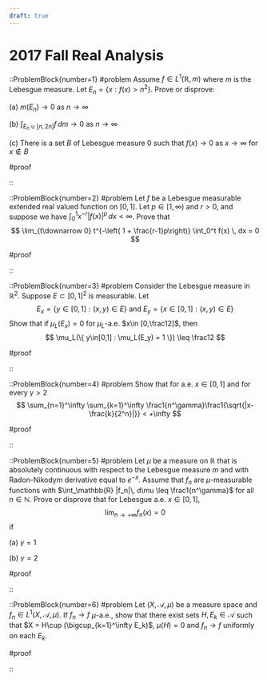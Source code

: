 ```yaml
---
draft: true
---
```


# 2017 Fall Real Analysis

::ProblemBlock{number=1}
#problem
Assume $f\in L^1(\mathbb{R},m)$ where $m$ is the Lebesgue measure. Let $E_n = \{ x : f(x)>n^2 \}$. Prove or disprove:

(a) $m(E_n)\to 0$ as $n\to\infty$

(b) $\int_{E_n\cup [n,2n]} f\, dm\to 0$ as $n\to\infty$

(c) There is a set $B$ of Lebesgue measure 0 such that $f(x)\to0$ as $x\to \infty$ for $x\notin B$

#proof

::

::ProblemBlock{number=2}
#problem
Let $f$ be a Lebesgue measurable extended real valued function on $[0,1]$. Let $p\in[1,\infty)$ and $r>0$, and suppose we have $\int_0^1 x^{-r}|f(x)|^p \, dx < \infty$. Prove that
$$
\lim_{t\downarrow 0} t^{-\left( 1 + \frac{r-1}p\right)} \int_0^t f(x) \, dx = 0
$$

#proof

::

::ProblemBlock{number=3}
#problem
Consider the Lebesgue measure in $\mathbb{R}^2$. Suppose $E\subset [0,1]^2$ is measurable. Let
$$
E_x = \{ y\in[0,1] : (x,y)\in E \} \text{ and } E_y = \{ x\in[0,1] : (x,y)\in E \}
$$
Show that if $\mu_L(E_x)=0$ for $\mu_L$-a.e. $x\in [0,\frac12]$, then
$$
\mu_L(\{ y\in[0,1] : \mu_L(E_y) = 1 \}) \leq \frac12
$$

#proof

::

::ProblemBlock{number=4}
#problem
Show that for a.e. $x\in[0,1]$ and for every $\gamma>2$
$$
\sum_{n=1}^\infty \sum_{k=1}^\infty \frac1{n^\gamma}\frac1{\sqrt{|x-\frac{k}{2^n}|}} < +\infty
$$

#proof

::

::ProblemBlock{number=5}
#problem
Let $\mu$ be a measure on $\mathbb{R}$ that is absolutely continuous with respect to the Lebesgue measure $m$ and with Radon-Nikodym derivative equal to $e^{-x}$. Assume that $f_n$ are $\mu$-measurable functions with $\int_\mathbb{R} |f_n|\, d\mu \leq \frac1{n^\gamma}$ for all $n\in\mathbb{N}$. Prove or disprove that for Lebesgue a.e. $x\in[0,1]$,
$$
\lim_{n\to+\infty} f_n(x) = 0
$$
if

(a) $\gamma=1$

(b) $\gamma=2$

#proof

::

::ProblemBlock{number=6}
#problem
Let $(X,\mathcal{A},\mu)$ be a measure space and $f_n\in L^1(X,\mathcal{A},\mu)$. If $f_n\to f$ $\mu$-a.e., show that there exist sets $H,E_k\in\mathcal{A}$ such that $X = H\cup (\bigcup_{k=1}^\infty E_k)$, $\mu(H)=0$ and $f_n\to f$ uniformly on each $E_k$.

#proof

::